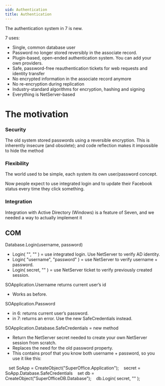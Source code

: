 ```yaml
---
uid: Authentication
title: Authentication
---
```


The authentication system in 7 is new.

7 uses:

-   Single, common database user
-   Password no longer stored reversibly in the associate record.
-   Plugin-based, open-ended authentication system. You can add your own providers.
-   Safe, password-free reauthentication tickets for web requests and identity transfer
-   No encrypted information in the associate record anymore
-   No re-encryption during replication
-   Industry-standard algorithms for encryption, hashing and signing
-   Everything is NetServer-based



The motivation
==============

### Security

The old system stored passwords using a reversible encryption. This is inherently insecure (and obsolete); and code reflection makes it impossible to hide the method

### Flexibility

The world used to be simple, each system its own user/password concept.

Now people expect to use integrated login and to update their Facebook status every time they click something.

### Integration

Integration with Active Directory (Windows) is a feature of Seven, and we needed a way to actually implement it

COM
---

Database.Login(username, password)

-   Login( "", "" ) = use integrated login. Use NetServer to verify AD identity.
-   Login( "username", "password" ) = use NetServer to verify username + password.
-   Login( secret, "" ) = use NetServer ticket to verify previously created session.

SOApplication.Username returns current user’s id

-   Works as before.

SOApplication.Password

-   in 6: returns current user’s password.
-   in 7: returns an error. Use the new SafeCredentials instead.

SOApplication.Database.SafeCredentials = new method

-   Return the NetServer secret needed to create your own NetServer session from scratch.
-   Replaces the need for the old password property.
-   This contains proof that you know both username + password, so you use it like this:

   set SoApp = CreateObject("SuperOffice.Application");
   secret = SoApp.Database.SafeCredentials
   set db = CreateObject("SuperOfficeDB.Database");
   db.Login( secret, "" );